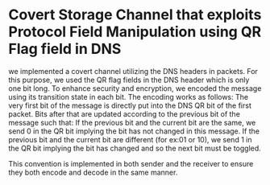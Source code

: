 # Covert Storage Channel that exploits Protocol Field Manipulation using QR Flag field in DNS

we implemented a covert channel utilizing the DNS headers in packets. For this purpose, we used the QR flag fields in the DNS header which is only one bit long. To enhance security and encryption, we encoded the message using its transition state in each bit. The encoding works as follows:
The very first bit of the message is directly put into the DNS QR bit of the first packet. Bits after that are updated according to the previous bit of the message such that:
If the previous bit and the current bit are the same, we send 0 in the QR bit implying the bit has not changed in this message.
If the previous bit and the current bit are different (for ex:01 or 10), we send 1 in the QR bit implying the bit has changed and so the next bit must be toggled.

This convention is implemented in both sender and the receiver to ensure they both encode and decode in the same manner.
